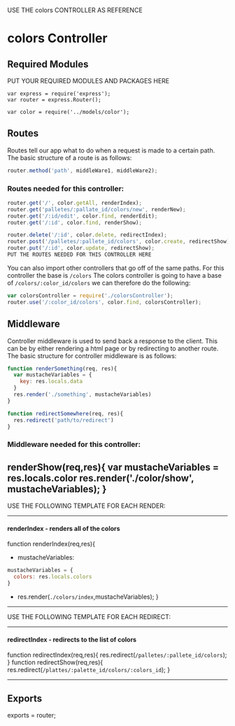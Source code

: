 USE THE colors CONTROLLER AS REFERENCE

# colors Controller

## Required Modules
PUT YOUR REQUIRED MODULES AND PACKAGES HERE
```
var express = require('express');
var router = express.Router();

var color = require('../models/color');
```
## Routes 
Routes tell our app what to do when a request is made to a certain path. The basic structure of a route is as follows:
```js 
router.method('path', middleWare1, middleWare2);
```
### Routes needed for this controller:
```js 
router.get('/', color.getAll, renderIndex);
router.get('palletes/:pallate_id/colors/new', renderNew);
router.get('/:id/edit', color.find, renderEdit);
router.get('/:id', color.find, renderShow);

router.delete('/:id', color.delete, redirectIndex);
router.post('/palletes/:pallete_id/colors', color.create, redirectShow);
router.put('/:id', color.update, redirectShow);
PUT THE ROUTES NEEDED FOR THIS CONTROLLER HERE
```
You can also import other controllers that go off of the same paths. For this controller the base is `/colors` The colors controller is going to have a base of `/colors/:color_id/colors` we can therefore do the following:
```js
var colorsController = require('./colorsController');
router.use('/:color_id/colors', color.find, colorsController);
```

## Middleware
Controller middleware is used to send back a response to the client. This can be by either rendering a html page or by redirecting to another route. The basic structure for controller middleware is as follows:
```js
function renderSomething(req, res){
  var mustacheVariables = {
    key: res.locals.data
  }
  res.render('./something', mustacheVariables)
}

function redirectSomewhere(req, res){
  res.redirect('path/to/redirect')
}
```

### Middleware needed for this controller:
renderShow(req,res){
  var mustacheVariables = res.locals.color
  res.render('./color/show', mustacheVariables);
}
---

USE THE FOLLOWING TEMPLATE FOR EACH RENDER:

---
#### renderIndex - renders all of the colors
function renderIndex(req,res){
- mustacheVariables: 
```js
mustacheVariables = {
  colors: res.locals.colors
}
```
- res.render(`./colors/index`,mustacheVariables);
}
---


USE THE FOLLOWING TEMPLATE FOR EACH REDIRECT:

---
#### redirectIndex - redirects to the list of colors 
function redirectIndex(req,res){
   res.redirect(`/palletes/:pallete_id/colors`);
}
function redirectShow(req,res){
   res.redirect(`/plattes/:palette_id/colors/:colors_id`);
}

---


## Exports
exports = router;